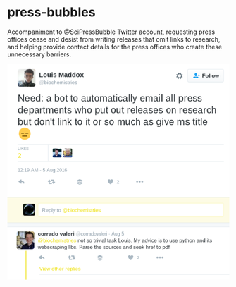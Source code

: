 # press-bubbles
Accompaniment to @SciPressBubble Twitter account, requesting press offices cease and desist from writing releases that omit links to research, and helping provide contact details for the press offices who create these unnecessary barriers.

![](https://raw.githubusercontent.com/lmmx/shots/master/2016/Aug/scipressbubble-twitter-origin.png)

